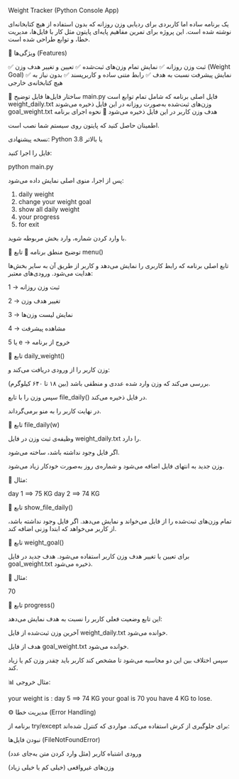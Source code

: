 Weight Tracker (Python Console App)

یک برنامه ساده اما کاربردی برای ردیابی وزن روزانه که بدون استفاده از هیچ کتابخانه‌ای نوشته شده است.
این پروژه برای تمرین مفاهیم پایه‌ای پایتون مثل کار با فایل‌ها، مدیریت خطا، و توابع طراحی شده است.

📘 ویژگی‌ها (Features)

✅ ثبت وزن روزانه
✅ نمایش تمام وزن‌های ثبت‌شده
✅ تعیین و تغییر هدف وزن (Weight Goal)
✅ نمایش پیشرفت نسبت به هدف
✅ رابط متنی ساده و کاربرپسند
✅ بدون نیاز به هیچ کتابخانه‌ی خارجی

🧩 ساختار فایل‌ها
فایل	توضیح
main.py	فایل اصلی برنامه که شامل تمام توابع است
weight_daily.txt	وزن‌های ثبت‌شده به‌صورت روزانه در این فایل ذخیره می‌شوند
goal_weight.txt	هدف وزن کاربر در این فایل ذخیره می‌شود
🚀 نحوه اجرای برنامه

اطمینان حاصل کنید که پایتون روی سیستم شما نصب است.

نسخه پیشنهادی: Python 3.8 یا بالاتر

فایل را اجرا کنید:

python main.py


پس از اجرا، منوی اصلی نمایش داده می‌شود:

1. daily weight
2. change your weight goal
3. show all daily weight
4. your progress
5. for exit


با وارد کردن شماره، وارد بخش مربوطه شوید.

🧠 توضیح منطق برنامه
🔹 تابع menu()

تابع اصلی برنامه که رابط کاربری را نمایش می‌دهد و کاربر از طریق آن به سایر بخش‌ها هدایت می‌شود.
ورودی‌های معتبر:

1 → ثبت وزن روزانه

2 → تغییر هدف وزن

3 → نمایش لیست وزن‌ها

4 → مشاهده پیشرفت

5 یا e → خروج از برنامه

🔹 تابع daily_weight()

وزن کاربر را از ورودی دریافت می‌کند و:

بررسی می‌کند که وزن وارد شده عددی و منطقی باشد (بین ۱۸ تا ۶۴۰ کیلوگرم).

سپس وزن را با تابع file_daily() در فایل ذخیره می‌کند.

در نهایت کاربر را به منو برمی‌گرداند.

🔹 تابع file_daily(w)

وظیفه‌ی ثبت وزن در فایل weight_daily.txt را دارد.

اگر فایل وجود نداشته باشد، ساخته می‌شود.

وزن جدید به انتهای فایل اضافه می‌شود و شماره‌ی روز به‌صورت خودکار زیاد می‌شود.

📄 مثال:

day 1 ==> 75 KG
day 2 ==> 74 KG

🔹 تابع show_file_daily()

تمام وزن‌های ثبت‌شده را از فایل می‌خواند و نمایش می‌دهد.
اگر فایل وجود نداشته باشد، از کاربر می‌خواهد که ابتدا وزنی اضافه کند.

🔹 تابع weight_goal()

برای تعیین یا تغییر هدف وزن کاربر استفاده می‌شود.
هدف جدید در فایل goal_weight.txt ذخیره می‌شود.

📄 مثال:

70

🔹 تابع progress()

این تابع وضعیت فعلی کاربر را نسبت به هدف نمایش می‌دهد:

آخرین وزن ثبت‌شده از فایل weight_daily.txt خوانده می‌شود.

هدف از فایل goal_weight.txt خوانده می‌شود.

سپس اختلاف بین این دو محاسبه می‌شود تا مشخص کند کاربر باید چقدر وزن کم یا زیاد کند.

📊 مثال خروجی:

your weight is : day 5 ==> 74 KG
your goal is 70
you have 4 KG to lose.

⚙️ مدیریت خطا (Error Handling)

برنامه از try/except برای جلوگیری از کرش استفاده می‌کند.
مواردی که کنترل شده‌اند:

نبودن فایل‌ها (FileNotFoundError)

ورودی اشتباه کاربر (مثل وارد کردن متن به‌جای عدد)

وزن‌های غیرواقعی (خیلی کم یا خیلی زیاد)
